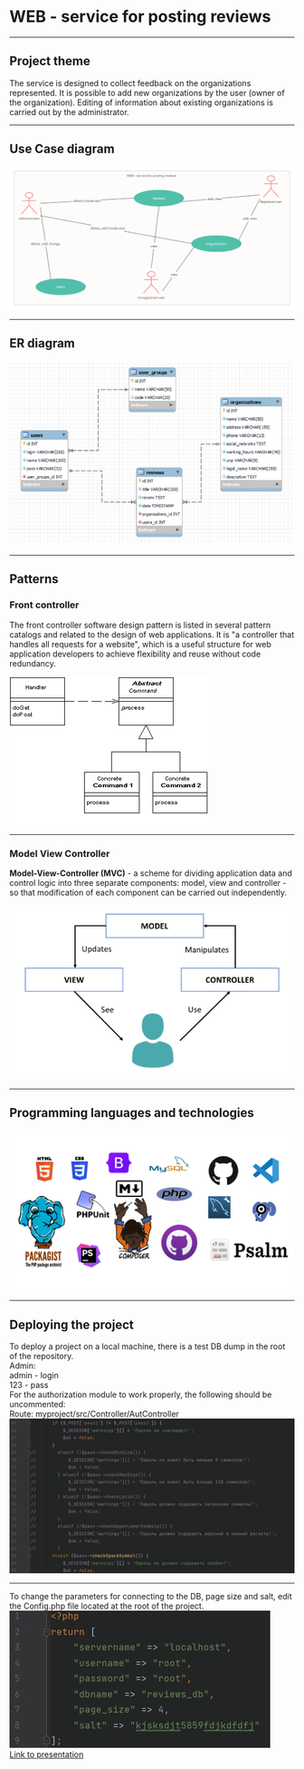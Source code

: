 # WEB - service for posting reviews

___

## Project theme

The service is designed to collect feedback on the organizations represented. It is possible to add new organizations by
the user (owner of the organization). Editing of information about existing organizations is carried out by the
administrator.
___

## Use Case diagram

![](for_readme/UC_eng.jpg)
___

## ER diagram

![](for_readme/ER_diagram.jpg)
___

## Patterns

### Front controller

The front controller software design pattern is listed in several pattern catalogs and related to the design of web
applications. It is "a controller that handles all requests for a website", which is a useful structure for web
application developers to achieve flexibility and reuse without code redundancy.

![](for_readme/front_controller.png)
___

### Model View Controller

**Model-View-Controller (MVC)** - a scheme for dividing application data and control logic into three separate
components:
model, view and controller - so that modification of each component can be carried out independently.

![](for_readme/MVC.png)
___

## Programming languages and technologies

![](for_readme/pl_and_technologies.jpg)

---

## Deploying the project

To deploy a project on a local machine, there is a test DB dump in the root of the repository.  
Admin:  
admin - login  
123 - pass  
For the authorization module to work properly, the following should be uncommented:  
Route: myproject/src/Controller/AutController
![](for_readme/uncommented_code.jpg)
___
To change the parameters for connecting to the DB, page size and salt, edit the Config.php file located at the root of
the project.  
![](for_readme/Config.jpg)  
[Link to presentation](https://docs.google.com/presentation/d/19Uj8T_nyUYqoEjVvUixZfdiivdGJC86MtUfl5DOQy54/edit?usp=sharing)